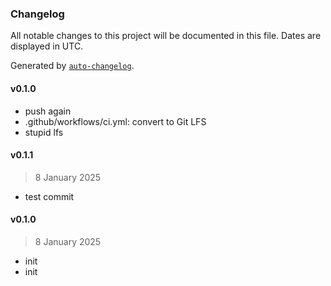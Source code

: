 ### Changelog

All notable changes to this project will be documented in this file. Dates are displayed in UTC.

Generated by [`auto-changelog`](https://github.com/CookPete/auto-changelog).

#### v0.1.0

- push again
- .github/workflows/ci.yml: convert to Git LFS
- stupid lfs

#### v0.1.1

> 8 January 2025

- test commit

#### v0.1.0

> 8 January 2025

- init
- init
